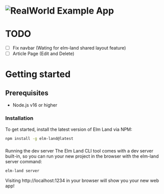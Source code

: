 # ![RealWorld Example App](https://cloud.githubusercontent.com/assets/556934/25448178/3e7dc5c0-2a7d-11e7-8069-06da5169dae6.png)

# TODO

- [ ] Fix navbar (Wating for elm-land shared layout feature)
- [ ] Article Page (Edit and Delete)

# Getting started

## Prerequisites
* Node.js v16 or higher

### Installation
To get started, install the latest version of Elm Land via NPM:

```bash
npm install -g elm-land@latest
```

###
Running the dev server
The Elm Land CLI tool comes with a dev server built-in, so you can run your new project in the browser with the elm-land server command:

```bash
elm-land server
```

Visiting http://localhost:1234 in your browser will show you your new web app!